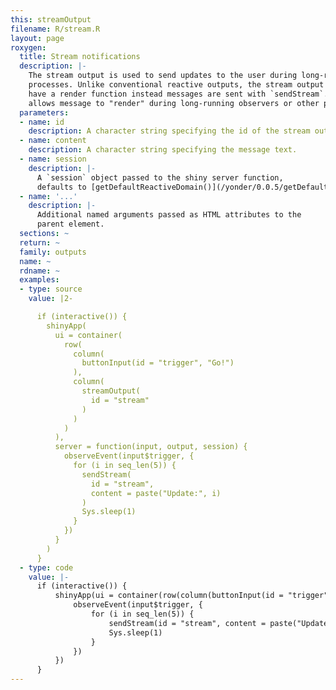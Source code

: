 ```yaml
---
this: streamOutput
filename: R/stream.R
layout: page
roxygen:
  title: Stream notifications
  description: |-
    The stream output is used to send updates to the user during long-running
    processes. Unlike conventional reactive outputs, the stream output does not
    have a render function instead messages are sent with `sendStream`.  This
    allows message to "render" during long-running observers or other processes.
  parameters:
  - name: id
    description: A character string specifying the id of the stream output.
  - name: content
    description: A character string specifying the message text.
  - name: session
    description: |-
      A `session` object passed to the shiny server function,
      defaults to [getDefaultReactiveDomain()](/yonder/0.0.5/getDefaultReactiveDomain().html).
  - name: '...'
    description: |-
      Additional named arguments passed as HTML attributes to the
      parent element.
  sections: ~
  return: ~
  family: outputs
  name: ~
  rdname: ~
  examples:
  - type: source
    value: |2-

      if (interactive()) {
        shinyApp(
          ui = container(
            row(
              column(
                buttonInput(id = "trigger", "Go!")
              ),
              column(
                streamOutput(
                  id = "stream"
                )
              )
            )
          ),
          server = function(input, output, session) {
            observeEvent(input$trigger, {
              for (i in seq_len(5)) {
                sendStream(
                  id = "stream",
                  content = paste("Update:", i)
                )
                Sys.sleep(1)
              }
            })
          }
        )
      }
  - type: code
    value: |-
      if (interactive()) {
          shinyApp(ui = container(row(column(buttonInput(id = "trigger", "Go!")), column(streamOutput(id = "stream")))), server = function(input, output, session) {
              observeEvent(input$trigger, {
                  for (i in seq_len(5)) {
                      sendStream(id = "stream", content = paste("Update:", i))
                      Sys.sleep(1)
                  }
              })
          })
      }
---
```

